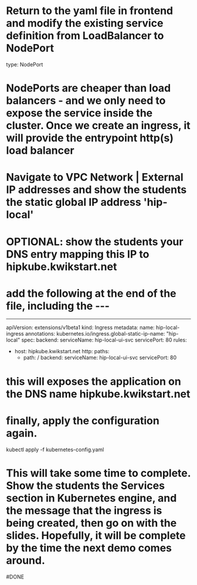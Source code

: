 # Return to the yaml file in frontend and modify the existing service definition from LoadBalancer to NodePort

  type: NodePort

# NodePorts are cheaper than load balancers - and we only need to expose the service inside the cluster. Once we create an ingress, it will provide the entrypoint http(s) load balancer

# Navigate to VPC Network | External IP addresses and show the students the static global IP address 'hip-local'

# OPTIONAL: show the students your DNS entry mapping this IP to hipkube.kwikstart.net

# add the following at the end of the file, including the ---

---

apiVersion: extensions/v1beta1
kind: Ingress
metadata:
  name: hip-local-ingress
  annotations:
    kubernetes.io/ingress.global-static-ip-name: "hip-local"
spec:
  backend:
    serviceName: hip-local-ui-svc
    servicePort: 80
  rules:
  - host: hipkube.kwikstart.net
    http:
      paths:
      - path: /
        backend:
          serviceName: hip-local-ui-svc
          servicePort: 80

# this will exposes the application on the DNS name hipkube.kwikstart.net

# finally, apply the configuration again. 

kubectl apply -f kubernetes-config.yaml

# This will take some time to complete.  Show the students the Services section in Kubernetes engine, and the message that the ingress is being created, then go on with the slides. Hopefully, it will be complete by the time the next demo comes around.

#DONE





